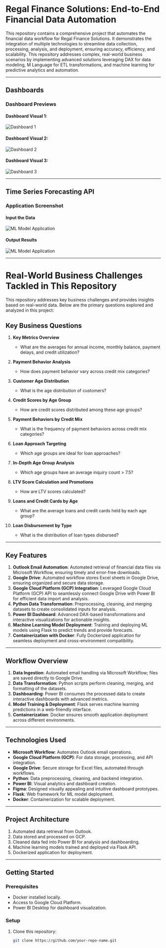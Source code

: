 # Regal Finance Solutions: End-to-End Financial Data Automation  

This repository contains a comprehensive project that automates the financial data workflow for Regal Finance Solutions. It demonstrates the integration of multiple technologies to streamline data collection, processing, analysis, and deployment, ensuring accuracy, efficiency, and scalability. This repository addresses complex, real-world business scenarios by implementing advanced solutions leveraging DAX for data modeling, M Language for ETL transformations, and machine learning for predictive analytics and automation.
 
---

## **Dashboards**  

### **Dashboard Previews**  

#### Dashboard Visual 1:  
![Dashboard 1](Images_Readme/1.jpg)   

#### Dashboard Visual 2:  
![Dashboard 2](Images_Readme/2.jpg)   

#### Dashboard Visual 3:  
![Dashboard 3](Images_Readme/3.jpg) 


---

## **Time Series Forecasting API**  

### **Application Screenshot**  

#### Input the Data
![ML Model Application](Images_Readme/four.JPG)  

#### Output Results
![ML Model Application](Images_Readme/five.JPG) 


---

# Real-World Business Challenges Tackled in This Repository

This repository addresses key business challenges and provides insights based on real-world data. Below are the primary questions explored and analyzed in this project:

## Key Business Questions

1. **Key Metrics Overview**
   - What are the averages for annual income, monthly balance, payment delays, and credit utilization?

2. **Payment Behavior Analysis**
   - How does payment behavior vary across credit mix categories?

3. **Customer Age Distribution**
   - What is the age distribution of customers?

4. **Credit Scores by Age Group**
   - How are credit scores distributed among these age groups?

5. **Payment Behaviors by Credit Mix**
   - What is the frequency of payment behaviors across credit mix categories?

6. **Loan Approach Targeting**
   - Which age groups are ideal for loan approaches?

7. **In-Depth Age Group Analysis**
   - Which age groups have an average inquiry count > 7.5?

8. **LTV Score Calculation and Promotions**
   - How are LTV scores calculated?

9. **Loans and Credit Cards by Age**
   - What are the average loans and credit cards held by each age group?

10. **Loan Disbursement by Type**
    - What is the distribution of loan types disbursed?

---

## **Key Features**  

1. **Outlook Email Automation**: Automated retrieval of financial data files via Microsoft Workflow, ensuring timely and error-free downloads.
2. **Google Drive**: Automated workflow stores Excel sheets in Google Drive, ensuring organized and secure data storage. 
3. **Google Cloud Platform (GCP) Integration**: Leveraged Google Cloud Platform (GCP) API to seamlessly connect Google Drive with Power BI for efficient data import and analysis.    
4. **Python Data Transformation**: Preprocessing, cleaning, and merging datasets to create consolidated inputs for analysis.  
5. **Power BI Dashboard**: Advanced DAX-based transformations and interactive visualizations for actionable insights.  
6. **Machine Learning Model Deployment**: Training and deploying ML models using Flask to predict trends and provide forecasts.  
7. **Containerization with Docker**: Fully Dockerized application for seamless deployment and cross-environment compatibility.  

---

## **Workflow Overview**  

1. **Data Ingestion**: Automated email handling via Microsoft Workflow; files are saved directly to Google Drive.  
2. **Data Transformation**: Python scripts perform cleaning, merging, and formatting of the datasets.  
3. **Dashboarding**: Power BI consumes the processed data to create interactive dashboards with advanced metrics.  
4. **Model Training & Deployment**: Flask serves machine learning predictions in a web-friendly interface.  
5. **Containerization**: Docker ensures smooth application deployment across different environments.  

---

## **Technologies Used**  

- **Microsoft Workflow**: Automates Outlook email operations.  
- **Google Cloud Platform (GCP)**: For data storage, processing, and API integration.  
- **Google Drive**: Secure storage for Excel files, automated through workflows.  
- **Python**: Data preprocessing, cleaning, and backend integration.  
- **Power BI**: Visual analytics and dashboard creation.  
- **Figma**: Designed visually appealing and intuitive dashboard prototypes.  
- **Flask**: Web framework for ML model deployment.  
- **Docker**: Containerization for scalable deployment.  
  

---

## **Project Architecture**  

1. Automated data retrieval from Outlook.  
2. Data stored and processed on GCP.  
3. Cleaned data fed into Power BI for analysis and dashboarding.  
4. Machine learning models trained and deployed via Flask API.  
5. Dockerized application for deployment.  

---

## **Getting Started**  

### **Prerequisites**  
- Docker installed locally.  
- Access to Google Cloud Platform.  
- Power BI Desktop for dashboard visualization.  

### **Setup**  
1. Clone this repository:  
   ```bash  
   git clone https://github.com/your-repo-name.git  
